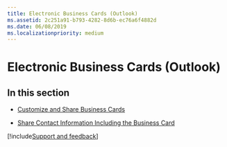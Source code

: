 ```yaml
---
title: Electronic Business Cards (Outlook)
ms.assetid: 2c251a91-b793-4282-8d6b-ec76a6f4882d
ms.date: 06/08/2019
ms.localizationpriority: medium
---
```



# Electronic Business Cards (Outlook)

## In this section


- [Customize and Share Business Cards](../Electronic-Business-Cards/customize-and-share-business-cards.md)

- [Share Contact Information Including the Business Card](../Electronic-Business-Cards/share-contact-information-including-the-business-card.md)

[!include[Support and feedback](~/includes/feedback-boilerplate.md)]